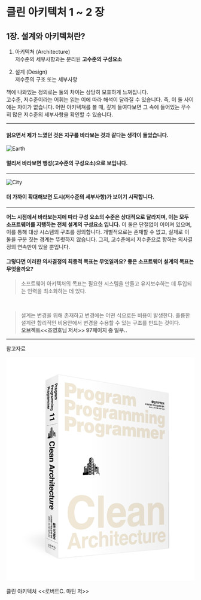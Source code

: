 # 클린 아키텍처 1 ~ 2 장

## 1장. 설계와 아키텍쳐란?
1. 아키텍쳐 (Architecture)  
 저수준의 세부사항과는 분리된 **고수준의 구성요소**  
 
2. 설계 (Design)  
 저수준의 구조 또는 세부사항  
 
 책에 나와있는 정의로는 둘의 차이는 상당히 모호하게 느껴집니다.  
 고수준, 저수준이라는 어휘는 읽는 이에 따라 해석이 달라질 수 있습니다. 즉, 이 둘 사이에는 차이가 없습니다.
 어떤 아키텍쳐를 볼 때, 깊게 들여다보면 그 속에 들어있는 무수히 많은 저수준의 세부사항을 확인할 수 있습니다.
 
- - -
 
#### 읽으면서 제가 느꼈던 것은 지구를 바라보는 것과 같다는 생각이 들었습니다.  
![Earth](./images/earth.png)
#### 멀리서 바라보면 행성(고수준의 구성요소)으로 보입니다.

- - -
![City](./images/city.png)
#### 더 가까이 확대해보면 도시(저수준의 세부사항)가 보이기 시작합니다.  

- - -

 **어느 시점에서 바라보는지에 따라 구성 요소의 수준은 상대적으로 달라지며, 이는 모두 소프트웨어를 지탱하는 전체 설계의 구성요소 입니다.** 
 이 둘은 단절없이 이어져 있으며, 이를 통해 대상 시스템의 구조를 정의합니다. 개별적으로는 존재할 수 없고, 실제로 이 둘을 구분 짓는 경계는 뚜렷하지 않습니다. 
 그저, 고수준에서 저수준으로 향하는 의사결정의 연속만이 있을 뿐입니다.

#### 그렇다면 이러한 의사결정의 최종적 목표는 무엇일까요? 좋은 소프트웨어 설계의 목표는 무엇을까요?
> 소프트웨어 아키텍처의 목표는 필요한 시스템을 만들고 유지보수하는 데 투입되는 인력을 최소화하는 데 있다.

<br/>

> 설계는 변경을 위해 존재하고 변경에는 어떤 식으로든 비용이 발생한다. 훌륭한 설계란 합리적인 비용안에서 변경을 수용할 수 있는 구조를 만드는 것이다.  
> **오브젝트<<조영호님 저서>> 97페이지 중 일부..**
- - -

참고자료

![Clean Architecture](./images/clean_architecture.jpg)

클린 아키텍처 <<로버트C. 마틴 저>>
